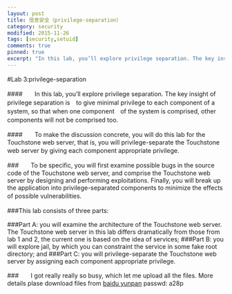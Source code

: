 ```yaml
---
layout: post
title: 信息安全（privilege-separation）
category: security
modified: 2015-11-26
tags: [security,setuid]
comments: true
pinned: true
excerpt: "In this lab, you’ll explore privilege separation. The key insight of privilege separation is　to give minimal privilege to each component of a system, so that when one component　of the system is comprised, other components will not be comprised too..."
---
```


#Lab 3:privilege-separation　　

####　　In this lab, you’ll explore privilege separation. The key insight of privilege separation is　to give minimal privilege to each component of a system, so that when one component　of the system is comprised, other components will not be comprised too.　　　

####　　To make the discussion concrete, you will do this lab for the Touchstone web server, that is, you will privilege-separate the Touchstone web server by giving each component appropriate privilege. 　　

###　　To be specific, you will first examine possible bugs in the source code of the Touchstone web server, and comprise the Touchstone web server by designing and performing exploitations. Finally, you will break up the application into privilege-separated components to minimize the effects of possible vulnerabilities.　　

###This lab consists of three parts:　　

###Part A: you will examine the architecture of the Touchstone web server. The Touchstone web server in this lab differs dramatically from those from lab 1 and 2, the current one is based on the idea of services;
###Part B: you will explore jail, by which you can constraint the service in some fake root directory; and
###Part C: you will privilege-separate the Touchstone web server by assigning each component appropriate privilege.

###　　I got really really so busy, which let me upload all the files. More details plase download files from [baidu yunpan](http://pan.baidu.com/s/1nts50oT) passwd: a28p
